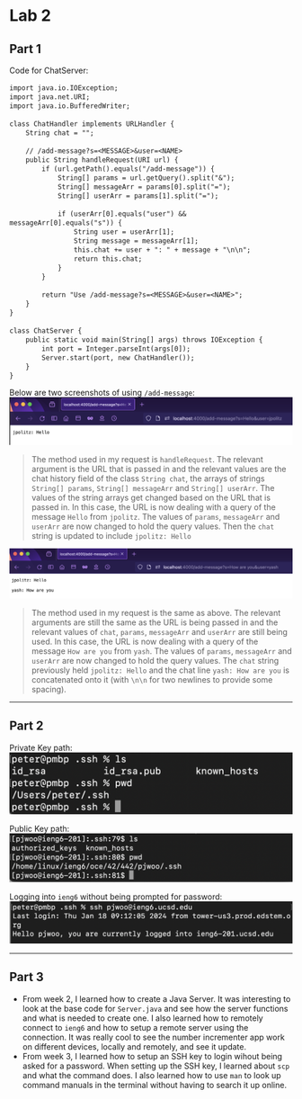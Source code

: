 # Lab 2

## Part 1
Code for ChatServer:
```
import java.io.IOException;
import java.net.URI;
import java.io.BufferedWriter;

class ChatHandler implements URLHandler {
    String chat = "";

    // /add-message?s=<MESSAGE>&user=<NAME>
    public String handleRequest(URI url) {
        if (url.getPath().equals("/add-message")) {
            String[] params = url.getQuery().split("&");
            String[] messageArr = params[0].split("=");
            String[] userArr = params[1].split("=");

            if (userArr[0].equals("user") && messageArr[0].equals("s")) {
                String user = userArr[1];
                String message = messageArr[1];
                this.chat += user + ": " + message + "\n\n";
                return this.chat;
            }
        }

        return "Use /add-message?s=<MESSAGE>&user=<NAME>";
    }
}

class ChatServer {
    public static void main(String[] args) throws IOException {
        int port = Integer.parseInt(args[0]);
        Server.start(port, new ChatHandler());
    }
}
```

Below are two screenshots of using `/add-message`:
![Image](img/message1.png)
> The method used in my request is `handleRequest`. The relevant argument is the URL that is passed in and the relevant values are the chat history field of the class `String chat`, the arrays of strings `String[] params`, `String[] messageArr` and `String[] userArr`. The values of the string arrays get changed based on the URL that is passed in. In this case, the URL is now dealing with a query of the message `Hello` from `jpolitz`. The values of `params`, `messageArr` and `userArr` are now changed to hold the query values. Then the `chat` string is updated to include `jpolitz: Hello`

![Image](img/message2.png)
> The method used in my request is the same as above. The relevant arguments are still the same as the URL is being passed in and the relevant values of `chat`, `params`, `messageArr` and `userArr` are still being used. In this case, the URL is now dealing with a query of the message `How are you` from `yash`. The values of `params`, `messageArr` and `userArr` are now changed to hold the query values. The `chat` string previously held `jpolitz: Hello` and the chat line `yash: How are you` is concatenated onto it (with `\n\n` for two newlines to provide some spacing).

---

## Part 2
Private Key path:
![Image](img/privatekey.png)

Public Key path:
![Image](img/publickey.png)

Logging into `ieng6` without being prompted for password:
![Image](img/loginnopass.png)

---

## Part 3
- From week 2, I learned how to create a Java Server. It was interesting to look at the base code for `Server.java` and see how the server functions and what is needed to create one. I also learned how to remotely connect to `ieng6` and how to setup a remote server using the connection. It was really cool to see the number incrementer app work on different devices, locally and remotely, and see it update.
- From week 3, I learned how to setup an SSH key to login wihout being asked for a password. When setting up the SSH key, I learned about `scp` and what the command does. I also learned how to use `man` to look up command manuals in the terminal without having to search it up online.
